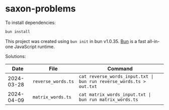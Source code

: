 # saxon-problems

To install dependencies:

```bash
bun install
```

This project was created using `bun init` in bun v1.0.35. [Bun](https://bun.sh) is a fast all-in-one JavaScript runtime.

Solutions:

| Date       | File               | Command                                                             |
| ---------- | ------------------ | ------------------------------------------------------------------- |
| 2024-03-28 | `reverse_words.ts` | `cat reverse_words_input.txt \| bun run reverse_words.ts > out.txt` |
| 2024-04-09 | `matrix_words.ts`  | `cat matrix_words_input.txt \| bun run matrix_words.ts`             |
